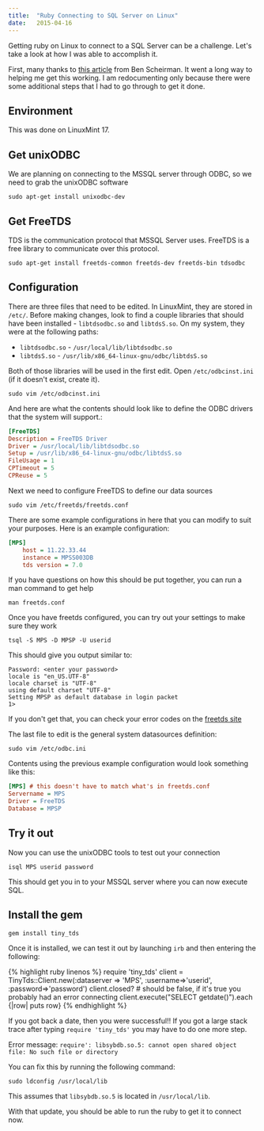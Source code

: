 ```yaml
---
title:  "Ruby Connecting to SQL Server on Linux"
date:   2015-04-16
---
```


Getting ruby on Linux to connect to a SQL Server can be a challenge. Let's take a look at how I was able to accomplish it.

First, many thanks to [this article](http://benscheirman.com/2011/01/connecting-to-sql-server-2008-from-ruby-on-linux/) from Ben Scheirman. It went a long way to helping me get this working. I am redocumenting only because there were some additional steps that I had to go through to get it done.

## Environment
This was done on LinuxMint 17.

## Get unixODBC
We are planning on connecting to the MSSQL server through ODBC, so we need to grab the unixODBC software

```shell
sudo apt-get install unixodbc-dev
```

## Get FreeTDS
TDS is the communication protocol that MSSQL Server uses. FreeTDS is a free library to communicate over this protocol.

```shell
sudo apt-get install freetds-common freetds-dev freetds-bin tdsodbc
```

## Configuration
There are three files that need to be edited. In LinuxMint, they are stored in `/etc/`. Before making changes, look to find a couple libraries that should have been installed - `libtdsodbc.so` and `libtdsS.so`. On my system, they were at the following paths:

* `libtdsodbc.so` - `/usr/local/lib/libtdsodbc.so`
* `libtdsS.so` - `/usr/lib/x86_64-linux-gnu/odbc/libtdsS.so`

Both of those libraries will be used in the first edit. Open `/etc/odbcinst.ini` (if it doesn't exist, create it).

```shell
sudo vim /etc/odbcinst.ini
```

And here are what the contents should look like to define the ODBC drivers that the system will support.:

```ini
[FreeTDS]
Description = FreeTDS Driver
Driver = /usr/local/lib/libtdsodbc.so
Setup = /usr/lib/x86_64-linux-gnu/odbc/libtdsS.so
FileUsage = 1
CPTimeout = 5
CPReuse = 5
```

Next we need to configure FreeTDS to define our data sources

```shell
sudo vim /etc/freetds/freetds.conf
```

There are some example configurations in here that you can modify to suit your purposes. Here is an example configuration:

```ini
[MPS]
	host = 11.22.33.44
	instance = MPSS003DB
	tds version = 7.0
```

If you have questions on how this should be put together, you can run a man command to get help

```shell
man freetds.conf
```

Once you have freetds configured, you can try out your settings to make sure they work

```shell
tsql -S MPS -D MPSP -U userid
```

This should give you output similar to:

```none
Password: <enter your password>
locale is "en_US.UTF-8"
locale charset is "UTF-8"
using default charset "UTF-8"
Setting MPSP as default database in login packet
1> 
```

If you don't get that, you can check your error codes on the [freetds site](http://www.freetds.org/userguide/confirminstall.htm)

The last file to edit is the general system datasources definition:

```shell
sudo vim /etc/odbc.ini
```

Contents using the previous example configuration would look something like this:

```ini
[MPS] # this doesn't have to match what's in freetds.conf
Servername = MPS
Driver = FreeTDS
Database = MPSP
```

## Try it out
Now you can use the unixODBC tools to test out your connection

```shell
isql MPS userid password
```

This should get you in to your MSSQL server where you can now execute SQL.

## Install the gem

```shell
gem install tiny_tds
```

Once it is installed, we can test it out by launching `irb` and then entering the following:

{% highlight ruby linenos %}
require 'tiny_tds'
client = TinyTds::Client.new(:dataserver => 'MPS', :username=>'userid', :password=>'password')
client.closed? # should be false, if it's true you probably had an error connecting
client.execute("SELECT getdate()").each {|row| puts row}
{% endhighlight %}

If you got back a date, then you were successful!! If you got a large stack trace after typing `require 'tiny_tds'` you may have to do one more step.

Error message: `require': libsybdb.so.5: cannot open shared object file: No such file or directory`

You can fix this by running the following command:

```shell
sudo ldconfig /usr/local/lib
```

This assumes that `libsybdb.so.5` is located in `/usr/local/lib`.

With that update, you should be able to run the ruby to get it to connect now.